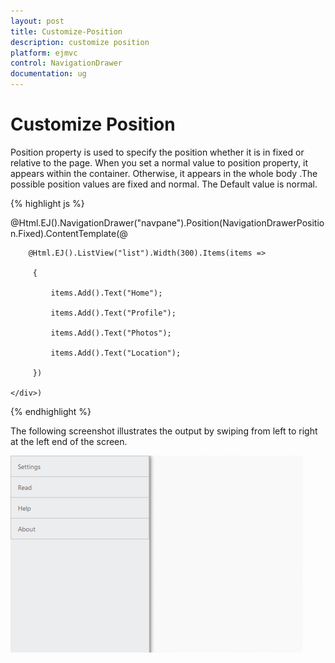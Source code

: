 ```yaml
---
layout: post
title: Customize-Position
description: customize position
platform: ejmvc
control: NavigationDrawer
documentation: ug
---
```


# Customize Position

Position property is used to specify the position whether it is in fixed or relative to the page. When you set a normal value to position property, it appears within the container. Otherwise, it appears in the whole body .The possible position values are fixed and normal. The Default value is normal.



{% highlight js %}

@Html.EJ().NavigationDrawer("navpane").Position(NavigationDrawerPosition.Fixed).ContentTemplate(@<div>

        @Html.EJ().ListView("list").Width(300).Items(items =>

         {

             items.Add().Text("Home");

             items.Add().Text("Profile");

             items.Add().Text("Photos");

             items.Add().Text("Location");

         })

    </div>) 



{% endhighlight %}



The following screenshot illustrates the output by swiping from left to right at the left end of the screen.

![](Customize-Position_images/Customize-Position_img1.png)



